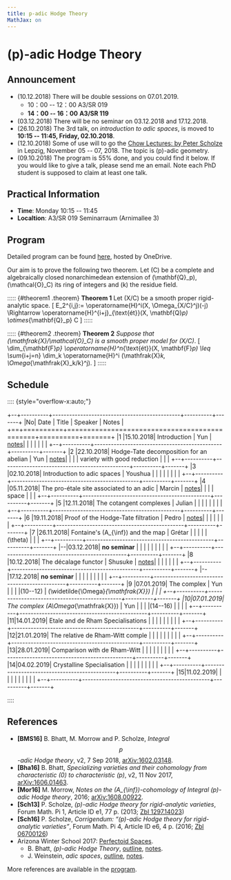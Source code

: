 ```yaml
---
title: p-adic Hodge Theory
MathJax: on
---
```


# \(p\)-adic Hodge Theory


## Announcement

* (10.12.2018) There will be double sessions on 07.01.2019.
  -  10：00 -- 12：00  A3/SR 019
  -  **14：00 -- 16：00**  **A3/SR 119**
* (03.12.2018) There will be no seminar on 03.12.2018 and 17.12.2018.
* (26.10.2018) The 3rd talk, on *introduction to adic spaces*, is moved to
  **10:15 -- 11:45, Friday, 02.10.2018**.
* (12.10.2018) Some of use will to go the
  [Chow Lectures: by Peter Scholze][chow2018] in Lepzig,
  November 05 -- 07, 2018. The topic is \(p\)-adic geometry.
* (09.10.2018) The program is 55% done, and you could find it below.
  If you would like to give a talk, please send me an email. Note each PhD
  student is supposed to claim at least one talk.


## Practical Information

* **Time**: Monday 10:15 -- 11:45
* **Localtion**: A3/SR 019 Seminarraum (Arnimallee 3)


## Program

Detailed program can be found [here][program], hosted by OneDrive.

Our aim is to prove the following two theorem.
Let \(C\) be a complete and algebraically closed nonarchimedean extension
of \(\mathbf{Q}_p\), \(\mathcal{O}_C\) its ring of integers and \(k\)
the residue field.

::::: {#theorem1 .theorem}
**Theorem 1**
Let \(X/C\) be a smooth proper rigid-analytic space.
\[
    E_2^{i,j}:= \operatorname{H}^i(X, \Omega_{X/C}^j)(-j) \Rightarrow
    \operatorname{H}^{i+j}_{\text{ét}}(X, \mathbf{Q}_p) \otimes_{\mathbf{Q}_p} C
\]
:::::


::::: {#theorem2 .theorem}
**Theorem 2**
*Suppose that \(\mathfrak{X}/\mathcal{O}_C\) is a smooth proper model
for \(X/C\)*.
\[
    \dim_{\mathbf{F}_p} \operatorname{H}^n_{\text{ét}}(X, \mathbf{F}_p)
    \leq
    \sum_{i+j=n} \dim_k \operatorname{H}^i
    (\mathfrak{X}_k, \Omega_{\mathfrak{X}_k/k}^j).
\]
:::::


## Schedule

:::: {style="overflow-x:auto;"}

+--+----------+----------------------------------------------+----------+-------+
|No|   Date   |     Title                                    | Speaker  | Notes |
+==+==========+==============================================+==========+=======+
|1 |15.10.2018| Introduction                                 | Yun      | [notes][N1]|
|  |          |                                              |          |       |
+--+----------+----------------------------------------------+----------+-------+
|2 |22.10.2018| Hodge-Tate decomposition for an abelian      | Yun      | [notes][N2]|
|  |          | variety with good reduction                  |          |       |
+--+----------+----------------------------------------------+----------+-------+
|3 |02.10.2018| Introduction to adic spaces                  | Youshua  |       |
|  |          |                                              |          |       |
+--+----------+----------------------------------------------+----------+-------+
|4 |05.11.2018| The pro-étale site associated to an adic     | Marcin   | [notes][N4]|
|  |          | space                                        |          |       |
+--+----------+----------------------------------------------+----------+-------+
|5 |12.11.2018| The cotangent complexes                      | Julian   |       |
|  |          |                                              |          |       |
+--+----------+----------------------------------------------+----------+-------+
|6 |19.11.2018| Proof of the Hodge-Tate filtration           | Pedro    | [notes][N6]|
|  |          |                                              |          |       |
+--+----------+----------------------------------------------+----------+-------+
|7 |26.11.2018| Fontaine's \(A_{\inf}\) and the map          | Grétar   |       |
|  |          | \(\theta\)                                   |          |       |
+--+----------+----------------------------------------------+----------+-------+
|--|03.12.2018| **no seminar**                               |          |       |
|  |          |                                              |          |       |
+--+----------+----------------------------------------------+----------+-------+
|8 |10.12.2018| The décalage functor                         | Shusuke  | [notes][N8]|
|  |          |                                              |          |       |
+--+----------+----------------------------------------------+----------+-------+
|--|17.12.2018| **no seminar**                               |          |       |
|  |          |                                              |          |       |
+--+----------+----------------------------------------------+----------+-------+
|9 |07.01.2019| The complex                                  | Yun      |       |
|  |(10--12)  | \(\widetilde{\Omega}_{\mathfrak{X}}\)        |          |       |
+--+----------+----------------------------------------------+----------+-------+
|10|07.01.2019| The complex \(A\Omega_{\mathfrak{X}}\)       | Yun      |       |
|  |(14--16)  |                                              |          |       |
+--+----------+----------------------------------------------+----------+-------+
|11|14.01.2019| Etale and de Rham Specialisations            |          |       |
|  |          |                                              |          |       |
+--+----------+----------------------------------------------+----------+-------+
|12|21.01.2019| The relative de Rham-Witt comple             |          |       |
|  |          |                                              |          |       |
+--+----------+----------------------------------------------+----------+-------+
|13|28.01.2019| Comparison with de Rham-Witt                 |          |       |
|  |          |                                              |          |       |
+--+----------+----------------------------------------------+----------+-------+
|14|04.02.2019| Crystalline Specialisation                   |          |       |
|  |          |                                              |          |       |
+--+----------+----------------------------------------------+----------+-------+
|15|11.02.2019|                                              |          |       |
|  |          |                                              |          |       |
+--+----------+----------------------------------------------+----------+-------+

::::


## References

* **[BMS16]** B. Bhatt, M. Morrow and P. Scholze, *Integral $$p$$-adic
  Hodge theory*, v2, 7 Sep 2018, [arXiv:1602.03148][].
* **[Bha16]** B. Bhatt, *Specializing varieties and their cohomology
  from characteristic \(0\) to characteristic \(p\)*, v2, 11 Nov 2017,
  [arXiv:1606.01463][].
* **[Mor16]** M. Morrow, *Notes on the \(A_{\inf}\)-cohomology of Integral
  \(p\)-adic Hodge theory*, 2016; [arXiv:1608.00922][].
* **[Sch13]** P. Scholze, *\(p\)-adic Hodge theory for rigid-analytic
  varieties*, Forum Math. Pi 1, Article ID e1, 77 p. (2013; [Zbl 1297.14023])
* **[Sch16]** P. Scholze, *Corrigendum: “\(p\)-adic Hodge theory for
  rigid-analytic varieties”*, Forum Math. Pi 4, Article ID e6, 4 p.
  (2016; [Zbl 06700126])
* Arizona Winter School 2017: [Perfectoid Spaces][AWS2017].
  - B. Bhatt, *\(p\)-adic Hodge Theory*, [outline][B-outline], [notes][B-notes].
  - J. Weinstein, *adic spaces*, [outline][W-outline], [notes][W-notes].
  
More references are available in the [program][].


[Zbl 1297.14023]: //zbmath.org/?q=an%3A1297.14023
[Zbl 06700126]: //zbmath.org/?q=an%3A06700126
[arXiv:1602.03148]: //arxiv.org/abs/1602.03148
[arXiv:1606.01463]: //arxiv.org/abs/1606.01463
[arXiv:1608.00922]: //arxiv.org/abs/1608.00922
[AWS2017]: http://math.arizona.edu/~swc/aws/2017/
[B-outline]: http://math.arizona.edu/~swc/aws/2017/2017BhattOutline.pdf
[B-notes]: http://math.arizona.edu/~swc/aws/2017/2017BhattNotes.pdf
[W-outline]: http://math.arizona.edu/~swc/aws/2017/2017WeinsteinOutline.pdf
[W-notes]: http://math.arizona.edu/~swc/aws/2017/2017WeinsteinNotes.pdf
[program]: //1drv.ms/b/s!AnCWvCUkaqq-gqgZ-r76_7TxZApG4g

[Chow2018]: //www.mis.mpg.de/calendar/conferences/2018/chow2018.html

[N1]: //1drv.ms/b/s!AnCWvCUkaqq-gqgZ-r76_7TxZApG4g
[N2]: //1drv.ms/b/s!AnCWvCUkaqq-gqgZ-r76_7TxZApG4g
[N3]: #
[N4]: /files/18WS-Marcin-pro-étale.pdf
[N5]: #
[N6]: /files/18WS-Pedro-HT.pdf
[N7]: #
[N8]: /files/18WS-Otabe-décalage.pdf
[N9]: #
[N10]: #
[N11]: #
[N12]: #
[N13]: #
[N14]: #
[N15]: #